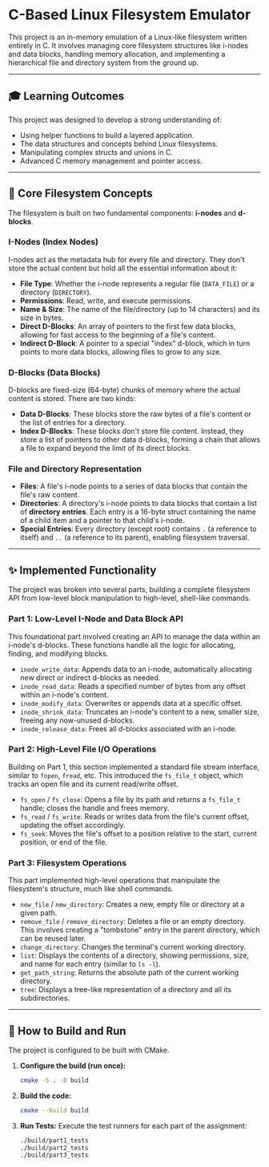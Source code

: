 # C-Based Linux Filesystem Emulator

This project is an in-memory emulation of a Linux-like filesystem written entirely in C. It involves managing core filesystem structures like i-nodes and data blocks, handling memory allocation, and implementing a hierarchical file and directory system from the ground up.

---

## 🎓 Learning Outcomes

This project was designed to develop a strong understanding of:
* Using helper functions to build a layered application.
* The data structures and concepts behind Linux filesystems.
* Manipulating complex structs and unions in C.
* Advanced C memory management and pointer access.

---

## 💾 Core Filesystem Concepts

The filesystem is built on two fundamental components: **i-nodes** and **d-blocks**.

### I-Nodes (Index Nodes)
I-nodes act as the metadata hub for every file and directory. They don't store the actual content but hold all the essential information about it:
* **File Type**: Whether the i-node represents a regular file (`DATA_FILE`) or a directory (`DIRECTORY`).
* **Permissions**: Read, write, and execute permissions.
* **Name & Size**: The name of the file/directory (up to 14 characters) and its size in bytes.
* **Direct D-Blocks**: An array of pointers to the first few data blocks, allowing for fast access to the beginning of a file's content.
* **Indirect D-Block**: A pointer to a special "index" d-block, which in turn points to more data blocks, allowing files to grow to any size.

### D-Blocks (Data Blocks)
D-blocks are fixed-size (64-byte) chunks of memory where the actual content is stored. There are two kinds:
* **Data D-Blocks**: These blocks store the raw bytes of a file's content or the list of entries for a directory.
* **Index D-Blocks**: These blocks don't store file content. Instead, they store a list of pointers to other data d-blocks, forming a chain that allows a file to expand beyond the limit of its direct blocks.

### File and Directory Representation
* **Files**: A file's i-node points to a series of data blocks that contain the file's raw content.
* **Directories**: A directory's i-node points to data blocks that contain a list of **directory entries**. Each entry is a 16-byte struct containing the name of a child item and a pointer to that child's i-node.
* **Special Entries**: Every directory (except root) contains `.` (a reference to itself) and `..` (a reference to its parent), enabling filesystem traversal.

---

## ✨ Implemented Functionality

The project was broken into several parts, building a complete filesystem API from low-level block manipulation to high-level, shell-like commands.

### Part 1: Low-Level I-Node and Data Block API
This foundational part involved creating an API to manage the data within an i-node's d-blocks. These functions handle all the logic for allocating, finding, and modifying blocks.
* `inode_write_data`: Appends data to an i-node, automatically allocating new direct or indirect d-blocks as needed.
* `inode_read_data`: Reads a specified number of bytes from any offset within an i-node's content.
* `inode_modify_data`: Overwrites or appends data at a specific offset.
* `inode_shrink_data`: Truncates an i-node's content to a new, smaller size, freeing any now-unused d-blocks.
* `inode_release_data`: Frees all d-blocks associated with an i-node.

### Part 2: High-Level File I/O Operations
Building on Part 1, this section implemented a standard file stream interface, similar to `fopen`, `fread`, etc. This introduced the `fs_file_t` object, which tracks an open file and its current read/write offset.
* `fs_open` / `fs_close`: Opens a file by its path and returns a `fs_file_t` handle; closes the handle and frees memory.
* `fs_read` / `fs_write`: Reads or writes data from the file's current offset, updating the offset accordingly.
* `fs_seek`: Moves the file's offset to a position relative to the start, current position, or end of the file.

### Part 3: Filesystem Operations
This part implemented high-level operations that manipulate the filesystem's structure, much like shell commands.
* `new_file` / `new_directory`: Creates a new, empty file or directory at a given path.
* `remove_file` / `remove_directory`: Deletes a file or an empty directory. This involves creating a "tombstone" entry in the parent directory, which can be reused later.
* `change_directory`: Changes the terminal's current working directory.
* `list`: Displays the contents of a directory, showing permissions, size, and name for each entry (similar to `ls -l`).
* `get_path_string`: Returns the absolute path of the current working directory.
* `tree`: Displays a tree-like representation of a directory and all its subdirectories.

---

## 🚀 How to Build and Run

The project is configured to be built with CMake.

1.  **Configure the build (run once):**
    ```bash
    cmake -S . -B build
    ```

2.  **Build the code:**
    ```bash
    cmake --build build
    ```

3.  **Run Tests:**
    Execute the test runners for each part of the assignment:
    ```bash
    ./build/part1_tests
    ./build/part2_tests
    ./build/part3_tests
    ```
